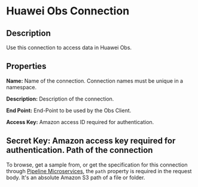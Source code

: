 # Huawei Obs Connection


Description
-----------
Use this connection to access data in Huawei Obs.

Properties
----------
**Name:** Name of the connection. Connection names must be unique in a namespace.

**Description:** Description of the connection.

**End Point:** End-Point to be used by the Obs Client.

**Access Key:** Amazon access ID required for authentication.

**Secret Key:** Amazon access key required for authentication.
Path of the connection
----------------------
To browse, get a sample from, or get the specification for this connection through
[Pipeline Microservices](https://cdap.atlassian.net/wiki/spaces/DOCS/pages/975929350/Pipeline+Microservices), the `path`
property is required in the request body. It's an absolute Amazon S3 path of a file or folder.